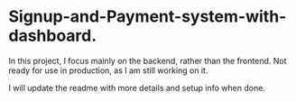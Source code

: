 # Signup-and-Payment-system-with-dashboard.

In this project, I focus mainly on the backend, rather than the frontend. Not ready for use in production, as I am still working on it.

I will update the readme with more details and setup info when done.
